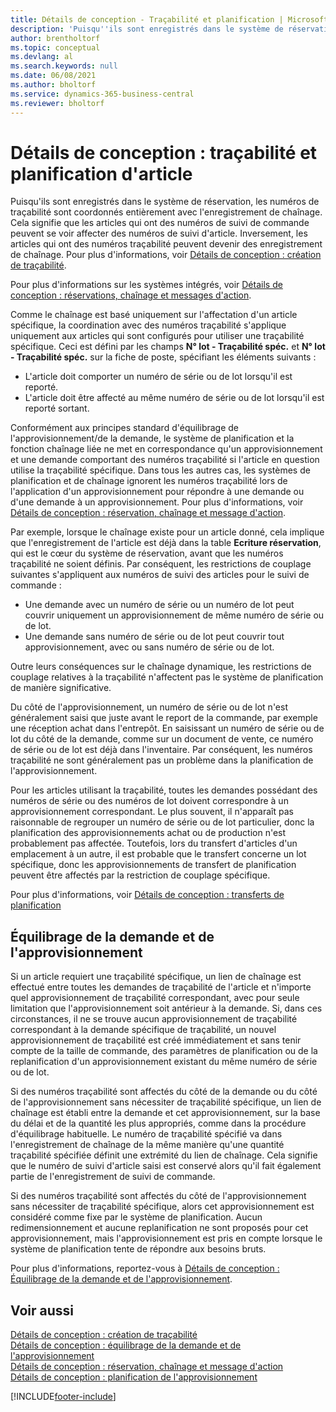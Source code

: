 ```yaml
---
title: Détails de conception - Traçabilité et planification | Microsoft Docs
description: 'Puisqu''ils sont enregistrés dans le système de réservation, les numéros de traçabilité sont coordonnés entièrement avec l''enregistrement de chaînage.'
author: brentholtorf
ms.topic: conceptual
ms.devlang: al
ms.search.keywords: null
ms.date: 06/08/2021
ms.author: bholtorf
ms.service: dynamics-365-business-central
ms.reviewer: bholtorf
---
```

# <a name="design-details-item-tracking-and-planning"></a>Détails de conception : traçabilité et planification d'article
Puisqu'ils sont enregistrés dans le système de réservation, les numéros de traçabilité sont coordonnés entièrement avec l'enregistrement de chaînage. Cela signifie que les articles qui ont des numéros de suivi de commande peuvent se voir affecter des numéros de suivi d'article. Inversement, les articles qui ont des numéros traçabilité peuvent devenir des enregistrement de chaînage. Pour plus d'informations, voir [Détails de conception : création de traçabilité](design-details-item-tracking-design.md).

Pour plus d'informations sur les systèmes intégrés, voir [Détails de conception : réservations, chaînage et messages d'action](design-details-reservation-order-tracking-and-action-messaging.md).

Comme le chaînage est basé uniquement sur l'affectation d'un article spécifique, la coordination avec des numéros traçabilité s'applique uniquement aux articles qui sont configurés pour utiliser une traçabilité spécifique. Ceci est défini par les champs **N° lot - Traçabilité spéc.** et **N° lot - Traçabilité spéc.** sur la fiche de poste, spécifiant les éléments suivants :

- L'article doit comporter un numéro de série ou de lot lorsqu'il est reporté.
- L'article doit être affecté au même numéro de série ou de lot lorsqu'il est reporté sortant.

Conformément aux principes standard d'équilibrage de l'approvisionnement/de la demande, le système de planification et la fonction chaînage liée ne met en correspondance qu'un approvisionnement et une demande comportant des numéros traçabilité si l'article en question utilise la traçabilité spécifique. Dans tous les autres cas, les systèmes de planification et de chaînage ignorent les numéros traçabilité lors de l'application d'un approvisionnement pour répondre à une demande ou d'une demande à un approvisionnement. Pour plus d'informations, voir [Détails de conception : réservation, chaînage et message d'action](design-details-reservation-order-tracking-and-action-messaging.md).

Par exemple, lorsque le chaînage existe pour un article donné, cela implique que l'enregistrement de l'article est déjà dans la table **Ecriture réservation**, qui est le cœur du système de réservation, avant que les numéros traçabilité ne soient définis. Par conséquent, les restrictions de couplage suivantes s'appliquent aux numéros de suivi des articles pour le suivi de commande :

- Une demande avec un numéro de série ou un numéro de lot peut couvrir uniquement un approvisionnement de même numéro de série ou de lot.
- Une demande sans numéro de série ou de lot peut couvrir tout approvisionnement, avec ou sans numéro de série ou de lot.

Outre leurs conséquences sur le chaînage dynamique, les restrictions de couplage relatives à la traçabilité n'affectent pas le système de planification de manière significative.

Du côté de l'approvisionnement, un numéro de série ou de lot n'est généralement saisi que juste avant le report de la commande, par exemple une réception achat dans l'entrepôt. En saisissant un numéro de série ou de lot du côté de la demande, comme sur un document de vente, ce numéro de série ou de lot est déjà dans l'inventaire. Par conséquent, les numéros traçabilité ne sont généralement pas un problème dans la planification de l'approvisionnement.

Pour les articles utilisant la traçabilité, toutes les demandes possédant des numéros de série ou des numéros de lot doivent correspondre à un approvisionnement correspondant. Le plus souvent, il n'apparaît pas raisonnable de regrouper un numéro de série ou de lot particulier, donc la planification des approvisionnements achat ou de production n'est probablement pas affectée. Toutefois, lors du transfert d'articles d'un emplacement à un autre, il est probable que le transfert concerne un lot spécifique, donc les approvisionnements de transfert de planification peuvent être affectés par la restriction de couplage spécifique.

Pour plus d'informations, voir [Détails de conception : transferts de planification](design-details-transfers-in-planning.md)

## <a name="balancing-demand-and-supply"></a>Équilibrage de la demande et de l'approvisionnement
Si un article requiert une traçabilité spécifique, un lien de chaînage est effectué entre toutes les demandes de traçabilité de l'article et n'importe quel approvisionnement de traçabilité correspondant, avec pour seule limitation que l'approvisionnement soit antérieur à la demande. Si, dans ces circonstances, il ne se trouve aucun approvisionnement de traçabilité correspondant à la demande spécifique de traçabilité, un nouvel approvisionnement de traçabilité est créé immédiatement et sans tenir compte de la taille de commande, des paramètres de planification ou de la replanification d'un approvisionnement existant du même numéro de série ou de lot.

Si des numéros traçabilité sont affectés du côté de la demande ou du côté de l'approvisionnement sans nécessiter de traçabilité spécifique, un lien de chaînage est établi entre la demande et cet approvisionnement, sur la base du délai et de la quantité les plus appropriés, comme dans la procédure d'équilibrage habituelle. Le numéro de traçabilité spécifié va dans l'enregistrement de chaînage de la même manière qu'une quantité traçabilité spécifiée définit une extrémité du lien de chaînage. Cela signifie que le numéro de suivi d'article saisi est conservé alors qu'il fait également partie de l'enregistrement de suivi de commande.

Si des numéros traçabilité sont affectés du côté de l'approvisionnement sans nécessiter de traçabilité spécifique, alors cet approvisionnement est considéré comme fixe par le système de planification. Aucun redimensionnement et aucune replanification ne sont proposés pour cet approvisionnement, mais l'approvisionnement est pris en compte lorsque le système de planification tente de répondre aux besoins bruts.

Pour plus d'informations, reportez-vous à [Détails de conception : Équilibrage de la demande et de l'approvisionnement](design-details-balancing-demand-and-supply.md).  

## <a name="see-also"></a>Voir aussi
[Détails de conception : création de traçabilité](design-details-item-tracking-design.md)  
[Détails de conception : équilibrage de la demande et de l'approvisionnement](design-details-balancing-demand-and-supply.md)  
[Détails de conception : réservation, chaînage et message d'action](design-details-reservation-order-tracking-and-action-messaging.md)   
[Détails de conception : planification de l'approvisionnement](design-details-supply-planning.md)  


[!INCLUDE[footer-include](includes/footer-banner.md)]
